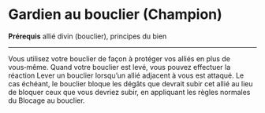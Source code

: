 # Gardien au bouclier (Champion)

<p><strong>Prérequis</strong> allié divin (bouclier), principes du bien</p>
<hr>
<p>Vous utilisez votre bouclier de façon à protéger vos alliés en plus de vous‑même. Quand votre bouclier est levé, vous pouvez effectuer la réaction Lever un bouclier lorsqu’un allié adjacent à vous est attaqué. Le cas échéant, le bouclier bloque les dégâts que devrait subir cet allié au lieu de bloquer ceux que vous devriez subir, en appliquant les règles normales du Blocage au bouclier.</p>